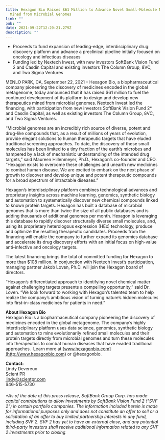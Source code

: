 ```yaml
---
title: Hexagon Bio Raises $61 Million to Advance Novel Small-Molecule Medicines
  Mined from Microbial Genomes
link: ""
pub: ""
date: 2021-09-22T12:20:21.279Z
description: ""
---
```

* Proceeds to fund expansion of leading-edge, interdisciplinary drug discovery platform and advance a preclinical pipeline initially focused on oncology and infectious diseases
* Funding led by Nextech Invest, with new investors SoftBank Vision Fund 2 and Casdin Capital and existing investors The Column Group, 8VC, and Two Sigma Ventures

MENLO PARK, CA, September 22, 2021 – Hexagon Bio, a biopharmaceutical company pioneering the discovery of medicines encoded in the global metagenome, today announced that it has raised $61 million to fuel the continued development of its platform to design and develop new therapeutics mined from microbial genomes. Nextech Invest led the financing, with participation from new investors SoftBank Vision Fund 2* and Casdin Capital, as well as existing investors The Column Group, 8VC, and Two Sigma Ventures. 

“Microbial genomes are an incredibly rich source of diverse, potent and drug-like compounds that, as a result of millions of years of evolution, provide elegant solutions to human therapeutic targets that have eluded traditional screening approaches. To date, the discovery of these small molecules has been limited to a tiny fraction of the earth’s microbes and hampered by a lack of mechanistic understanding of the intended drug targets,” said Maureen Hillenmeyer, Ph.D., Hexagon’s co-founder and CEO. “Hexagon exists to overcome these challenges and unearth new medicines to combat human disease. We are excited to embark on the next phase of growth to discover and develop unique and potent therapeutic compounds for a broad spectrum of intractable diseases.” 

Hexagon’s interdisciplinary platform combines technological advances and proprietary insights across machine learning, genomics, synthetic biology and automation to systematically discover new chemical compounds linked to known protein targets. Hexagon has built a database of microbial genomes that is more than twice the size of all public databases and is adding thousands of additional genomes per month. Hexagon is leveraging this database to rapidly discover structurally diverse small molecules, and, using its proprietary heterologous expression (HEx) technology, produce and optimize the resulting therapeutic candidates. Proceeds from the financing will enable the company to further expand its genomics database and accelerate its drug discovery efforts with an initial focus on high-value anti-infective and oncology targets.

The latest financing brings the total of committed funding for Hexagon to more than $108 million. In conjunction with Nextech Invest’s participation, managing partner Jakob Loven, Ph.D. will join the Hexagon board of directors.

“Hexagon’s differentiated approach to identifying novel chemical matter against challenging targets presents a compelling opportunity,” said Dr. Loven. “We look forward to working with Hexagon’s talented team to help realize the company’s ambitious vision of turning nature’s hidden molecules into first-in-class medicines for patients in need.”

**About Hexagon Bio**\
Hexagon Bio is a biopharmaceutical company pioneering the discovery of medicines encoded in the global metagenome. The company’s highly interdisciplinary platform uses data science, genomics, synthetic biology and automation to mine evolutionarily refined small molecules and their protein targets directly from microbial genomes and turn these molecules into therapeutics to combat human diseases that have evaded traditional approaches.  Learn more at [www.hexagonbio.com](http://www.hexagonbio.com) or @hexagonbio.

**Contact:**\
Lindy Devereux\
Scient PR\
[lindy@scientpr.com](mailto:lindy@scientpr.com)\
646-515-5730

###### \*As of the date of this press release, SoftBank Group Corp. has made capital contributions to allow investments by SoftBank Vision Fund 2 ("SVF 2") in certain portfolio companies. The information included herein is made for informational purposes only and does not constitute an offer to sell or a solicitation of an offer to buy limited partnership interests in any fund, including SVF 2. SVF 2 has yet to have an external close, and any potential third-party investors shall receive additional information related to any SVF 2 investments prior to closing.